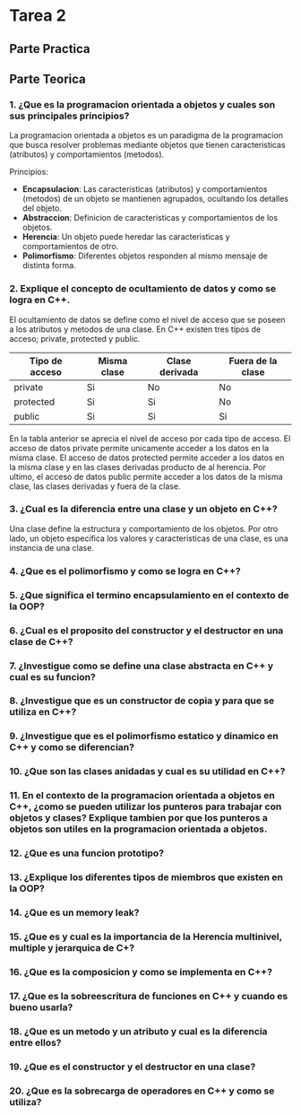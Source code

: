 # Tarea 2

## Parte Practica


## Parte Teorica

### 1. ¿Que es la programacion orientada a objetos y cuales son sus principales principios?
La programacion orientada a objetos es un paradigma de la programacion que busca resolver problemas mediante objetos que tienen caracteristicas (atributos) y comportamientos (metodos).

Principios:
 - **Encapsulacion**: Las caracteristicas (atributos) y comportamientos (metodos) de un objeto se mantienen agrupados, ocultando los detalles del objeto.
 - **Abstraccion**: Definicion de caracteristicas y comportamientos de los objetos.
 - **Herencia**: Un objeto puede heredar las caracteristicas y comportamientos de otro.
 - **Polimorfismo**: Diferentes objetos responden al mismo mensaje de distinta forma.

### 2. Explique el concepto de ocultamiento de datos y como se logra en C++.
El ocultamiento de datos se define como el nivel de acceso que se poseen a los atributos y metodos de una clase. En C++ existen tres tipos de acceso; private, protected y public.

| Tipo de acceso | Misma clase | Clase derivada | Fuera de la clase |
| - | - | - | - |
| private | Si | No | No |
| protected | Si | Si | No | 
| public | Si | Si | Si |

En la tabla anterior se aprecia el nivel de acceso por cada tipo de acceso. El acceso de datos private permite unicamente acceder a los datos en la misma clase. El acceso de datos protected permite acceder a los datos en la misma clase y en las clases derivadas producto de al herencia. Por ultimo, el acceso de datos public permite acceder a los datos de la misma clase, las clases derivadas y fuera de la clase.

### 3. ¿Cual es la diferencia entre una clase y un objeto en C++?
Una clase define la estructura y comportamiento de los objetos. Por otro lado, un objeto especifica los valores y caracteristicas de una clase, es una instancia de una clase.

### 4. ¿Que es el polimorfismo y como se logra en C++?
### 5. ¿Que significa el termino encapsulamiento en el contexto de la OOP?
### 6. ¿Cual es el proposito del constructor y el destructor en una clase de C++?
### 7. ¿Investigue como se define una clase abstracta en C++ y cual es su funcion?
### 8. ¿Investigue que es un constructor de copia y para que se utiliza en C++?
### 9. ¿Investigue que es el polimorfismo estatico y dinamico en C++ y como se diferencian?
### 10. ¿Que son las clases anidadas y cual es su utilidad en C++?
### 11. En el contexto de la programacion orientada a objetos en C++, ¿como se pueden utilizar los punteros para trabajar con objetos y clases? Explique tambien por que los punteros a objetos son utiles en la programacion orientada a objetos.
### 12. ¿Que es una funcion prototipo?
### 13. ¿Explique los diferentes tipos de miembros que existen en la OOP?
### 14. ¿Que es un memory leak?
### 15. ¿Que es y cual es la importancia de la Herencia multinivel, multiple y jerarquica de C+?
### 16. ¿Que es la composicion y como se implementa en C++?
### 17. ¿Que es la sobreescritura de funciones en C++ y cuando es bueno usarla?
### 18. ¿Que es un metodo y un atributo y cual es la diferencia entre ellos?
### 19. ¿Que es el constructor y el destructor en una clase?
### 20. ¿Que es la sobrecarga de operadores en C++ y como se utiliza?

